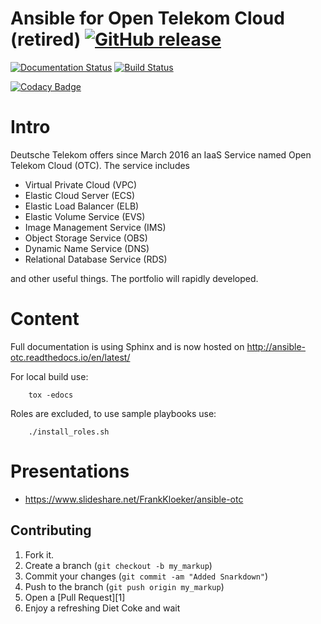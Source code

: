 Ansible for Open Telekom Cloud (retired)  [![GitHub release](https://img.shields.io/github/release/eumel8/ansible-otc.svg?maxAge=3600)](https://github.com/eumel8/ansible-otc/releases)
========================================

[![Documentation Status](https://readthedocs.org/projects/ansible-otc/badge/?version=latest)](http://ansible-otc.readthedocs.io/en/latest/?badge=latest)
[![Build Status](https://travis-ci.org/eumel8/ansible-otc.svg?branch=master)](https://travis-ci.org/eumel8/ansible-otc)

[![Codacy Badge](https://api.codacy.com/project/badge/Grade/25eee063b94b455b90e3aa9d915071fa)](https://www.codacy.com/app/eumel/ansible-otc?utm_source=github.com&amp;utm_medium=referral&amp;utm_content=eumel8/ansible-otc&amp;utm_campaign=Badge_Grade)

Intro
=====

Deutsche Telekom offers since March 2016 an IaaS Service named
Open Telekom Cloud (OTC). The service includes

* Virtual Private Cloud (VPC)
* Elastic Cloud Server (ECS)
* Elastic Load Balancer (ELB)
* Elastic Volume Service (EVS)
* Image Management Service (IMS)
* Object Storage Service (OBS)
* Dynamic Name Service (DNS)
* Relational Database Service (RDS)

and other useful things. The portfolio will rapidly developed.


Content
=======

Full documentation is using Sphinx and is now hosted on http://ansible-otc.readthedocs.io/en/latest/

For local build use:

```
    tox -edocs
```

Roles are excluded, to use sample playbooks use:

```
    ./install_roles.sh
```


Presentations
=============

* https://www.slideshare.net/FrankKloeker/ansible-otc


Contributing
------------

1. Fork it.
2. Create a branch (`git checkout -b my_markup`)
3. Commit your changes (`git commit -am "Added Snarkdown"`)
4. Push to the branch (`git push origin my_markup`)
5. Open a [Pull Request][1]
6. Enjoy a refreshing Diet Coke and wait

